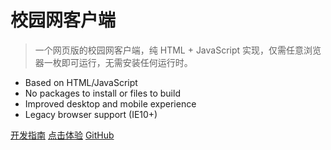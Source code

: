 # 校园网客户端

> 一个网页版的校园网客户端，纯 HTML + JavaScript 实现，仅需任意浏览器一枚即可运行，无需安装任何运行时。

- Based on HTML/JavaScript
- No packages to install or files to build
- Improved desktop and mobile experience
- Legacy browser support (IE10+)

[开发指南](#main)
[点击体验](http://ehaut.cn/srun/srun3k-new.html)
[GitHub](https://github.com/noisky/srun3k-sb-client)
